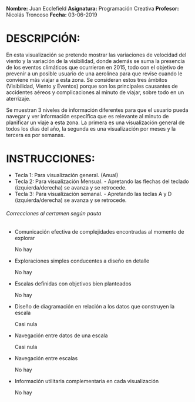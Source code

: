 **Nombre:** Juan Ecclefield
**Asignatura:** Programación Creativa
**Profesor:** Nicolás Troncoso
**Fecha:** 03-06-2019

# DESCRIPCIÓN:

  En esta visualización se pretende mostrar las variaciones de velocidad del viento y
  la variación de la visibilidad, donde además se suma la presencia de los eventos climáticos
  que ocurrieron en 2015, todo con el objetivo de prevenir a un posible usuario de una aerolínea
  para que revise cuando le conviene más viajar a esta zona. Se consideran estos tres
  ámbitos (Visibilidad, Viento y Eventos) porque son los principales causantes de accidentes
  aéreos y complicaciones al minuto de viajar, sobre todo en un aterrizaje.

  Se muestran 3 niveles de información diferentes para que el usuario pueda navegar y ver
  información específica que es relevante al minuto de planificar un viaje a esta zona.
  La primera es una visualización general de todos los días del año, la segunda es una
  visualización por meses y la tercera es por semanas.

# INSTRUCCIONES:

  - Tecla 1: Para visualización general. (Anual)
  - Tecla 2: Para visualización Mensual.
           - Apretando las flechas del teclado (izquierda/derecha) se avanza y se retrocede.
  - Tecla 3: Para visualización semanal.
           - Apretando las teclas A y D (izquierda/derecha) se avanza y se retrocede.





###### Correcciones al certamen según pauta

- Comunicación efectiva de complejidades encontradas al momento de explorar

  No hay

- Exploraciones simples conducentes a diseño en detalle

  No hay

- Escalas definidas con objetivos bien planteados

  No hay

- Diseño de diagramación en relación a los datos que construyen la escala

  Casi nula

- Navegación entre datos de una escala                                

  Casi nula

- Navegación entre escalas                                            

  No hay

- Información utilitaria complementaria en cada visualización  

  No hay

